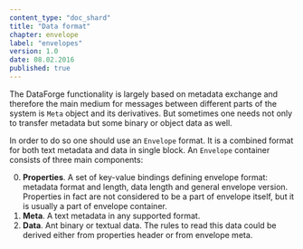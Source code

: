 ```yaml
---
content_type: "doc_shard"
title: "Data format"
chapter: envelope
label: "envelopes"
version: 1.0
date: 08.02.2016
published: true
---
```


The DataForge functionality is largely based on metadata exchange and therefore the main medium for messages between different parts of the system is `Meta` object and its derivatives. But sometimes one needs not only to transfer metadata but some binary or object data as well.

In order to do so one should use an `Envelope` format. It is a combined format for both text metadata and data in single block. An `Envelope` container consists of three main components:

0. **Properties**. A set of key-value bindings defining envelope format: metadata format and length, data length and general envelope version. Properties in fact are not considered to be a part of envelope itself, but it is usually a part of envelope container.
1. **Meta**. A text metadata in any supported format.
2. **Data**. Ant binary or textual data. The rules to read this data could be derived either from properties header or from envelope meta.